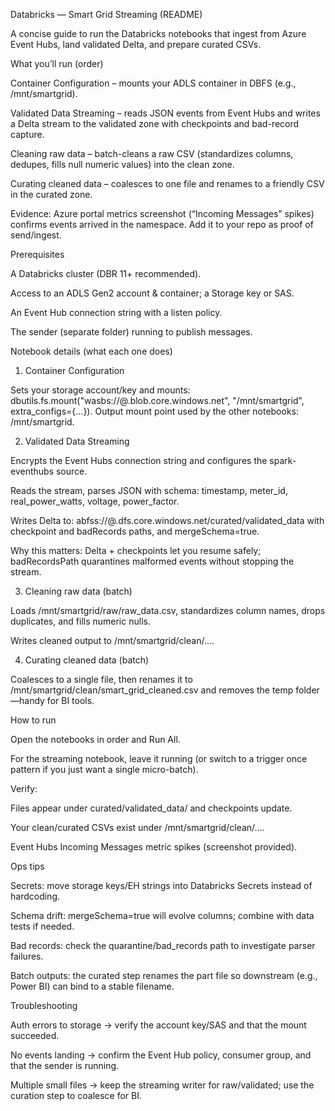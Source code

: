 Databricks — Smart Grid Streaming (README)

A concise guide to run the Databricks notebooks that ingest from Azure Event Hubs, land validated Delta, and prepare curated CSVs.

What you’ll run (order)

Container Configuration – mounts your ADLS container in DBFS (e.g., /mnt/smartgrid). 

Validated Data Streaming – reads JSON events from Event Hubs and writes a Delta stream to the validated zone with checkpoints and bad-record capture. 

Cleaning raw data – batch-cleans a raw CSV (standardizes columns, dedupes, fills null numeric values) into the clean zone. 

Curating cleaned data – coalesces to one file and renames to a friendly CSV in the curated zone. 

Evidence: Azure portal metrics screenshot (“Incoming Messages” spikes) confirms events arrived in the namespace. Add it to your repo as proof of send/ingest.

Prerequisites

A Databricks cluster (DBR 11+ recommended).

Access to an ADLS Gen2 account & container; a Storage key or SAS.

An Event Hub connection string with a listen policy.

The sender (separate folder) running to publish messages.

Notebook details (what each one does)
1) Container Configuration

Sets your storage account/key and mounts:
dbutils.fs.mount("wasbs://<container>@<account>.blob.core.windows.net", "/mnt/smartgrid", extra_configs={...}).
Output mount point used by the other notebooks: /mnt/smartgrid. 

2) Validated Data Streaming

Encrypts the Event Hubs connection string and configures the spark-eventhubs source.

Reads the stream, parses JSON with schema:
timestamp, meter_id, real_power_watts, voltage, power_factor.

Writes Delta to: abfss://<container>@<account>.dfs.core.windows.net/curated/validated_data
with checkpoint and badRecords paths, and mergeSchema=true. 

Why this matters: Delta + checkpoints let you resume safely; badRecordsPath quarantines malformed events without stopping the stream. 

3) Cleaning raw data (batch)

Loads /mnt/smartgrid/raw/raw_data.csv, standardizes column names, drops duplicates, and fills numeric nulls.

Writes cleaned output to /mnt/smartgrid/clean/…. 

4) Curating cleaned data (batch)

Coalesces to a single file, then renames it to /mnt/smartgrid/clean/smart_grid_cleaned.csv and removes the temp folder—handy for BI tools. 

How to run

Open the notebooks in order and Run All.

For the streaming notebook, leave it running (or switch to a trigger once pattern if you just want a single micro-batch). 

Verify:

Files appear under curated/validated_data/ and checkpoints update. 

Your clean/curated CSVs exist under /mnt/smartgrid/clean/…. 

Event Hubs Incoming Messages metric spikes (screenshot provided).

Ops tips

Secrets: move storage keys/EH strings into Databricks Secrets instead of hardcoding.

Schema drift: mergeSchema=true will evolve columns; combine with data tests if needed. 

Bad records: check the quarantine/bad_records path to investigate parser failures. 

Batch outputs: the curated step renames the part file so downstream (e.g., Power BI) can bind to a stable filename. 

Troubleshooting

Auth errors to storage → verify the account key/SAS and that the mount succeeded. 

No events landing → confirm the Event Hub policy, consumer group, and that the sender is running. 

Multiple small files → keep the streaming writer for raw/validated; use the curation step to coalesce for BI.
